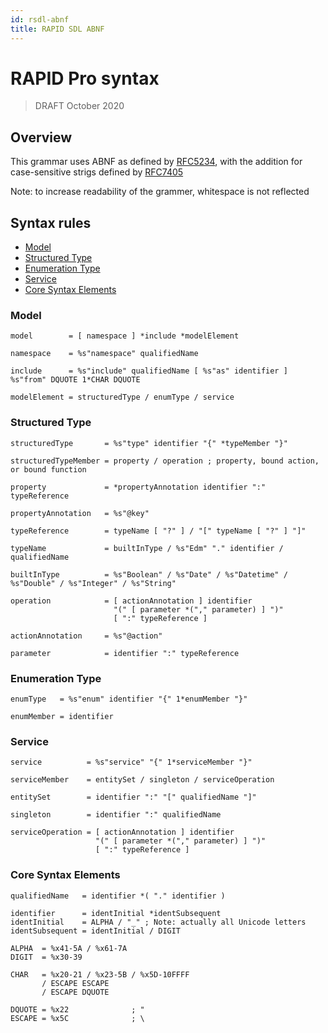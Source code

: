 ```yaml
---
id: rsdl-abnf
title: RAPID SDL ABNF
---
```


# RAPID Pro syntax

> DRAFT
> October 2020

## Overview

This grammar uses ABNF as defined by [RFC5234](https://tools.ietf.org/html/rfc5234), with the addition for case-sensitive strigs defined by [RFC7405](https://tools.ietf.org/html/rfc7405)

Note: to increase readability of the grammer, whitespace is not reflected

## Syntax rules

- [Model](#model)
- [Structured Type](#structured-type)
- [Enumeration Type](#enumeration-type)
- [Service](#service)
- [Core Syntax Elements](#core-syntax-elements)

### Model

```ABNF
model        = [ namespace ] *include *modelElement

namespace    = %s"namespace" qualifiedName

include      = %s"include" qualifiedName [ %s"as" identifier ] %s"from" DQUOTE 1*CHAR DQUOTE

modelElement = structuredType / enumType / service
```

### Structured Type

```ABNF
structuredType       = %s"type" identifier "{" *typeMember "}"

structuredTypeMember = property / operation ; property, bound action, or bound function

property             = *propertyAnnotation identifier ":" typeReference

propertyAnnotation   = %s"@key"

typeReference        = typeName [ "?" ] / "[" typeName [ "?" ] "]"

typeName             = builtInType / %s"Edm" "." identifier / qualifiedName

builtInType          = %s"Boolean" / %s"Date" / %s"Datetime" / %s"Double" / %s"Integer" / %s"String"

operation            = [ actionAnnotation ] identifier
                       "(" [ parameter *("," parameter) ] ")"
                       [ ":" typeReference ]

actionAnnotation     = %s"@action"

parameter            = identifier ":" typeReference
```

### Enumeration Type

```ABNF
enumType   = %s"enum" identifier "{" 1*enumMember "}"

enumMember = identifier
```

### Service

```ABNF
service          = %s"service" "{" 1*serviceMember "}"

serviceMember    = entitySet / singleton / serviceOperation

entitySet        = identifier ":" "[" qualifiedName "]"

singleton        = identifier ":" qualifiedName

serviceOperation = [ actionAnnotation ] identifier
                   "(" [ parameter *("," parameter) ] ")"
                   [ ":" typeReference ]
```

### Core Syntax Elements

```ABNF
qualifiedName   = identifier *( "." identifier )

identifier      = identInitial *identSubsequent
identInitial    = ALPHA / "_" ; Note: actually all Unicode letters
identSubsequent = identInitial / DIGIT

ALPHA  = %x41-5A / %x61-7A
DIGIT  = %x30-39

CHAR   = %x20-21 / %x23-5B / %x5D-10FFFF
       / ESCAPE ESCAPE
       / ESCAPE DQUOTE

DQUOTE = %x22              ; "
ESCAPE = %x5C              ; \
```
